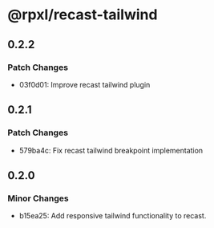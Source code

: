 # @rpxl/recast-tailwind

## 0.2.2

### Patch Changes

- 03f0d01: Improve recast tailwind plugin

## 0.2.1

### Patch Changes

- 579ba4c: Fix recast tailwind breakpoint implementation

## 0.2.0

### Minor Changes

- b15ea25: Add responsive tailwind functionality to recast.
